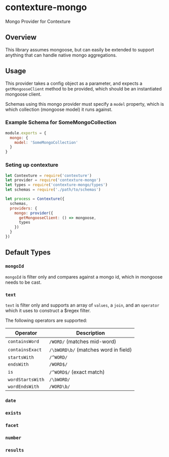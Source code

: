 # contexture-mongo
Mongo Provider for Contexture

## Overview
This library assumes mongoose, but can easily be extended to support anything that can handle native mongo aggregations.

## Usage
This provider takes a config object as a parameter, and expects a `getMongooseClient` method to be provided, which should be an instantiated mongoose client.

Schemas using this mongo provider must specify a `model` property, which is which collection (mongoose model) it runs against.

### Example Schema for SomeMongoCollection

```js
module.exports = {
  mongo: {
    model: 'SomeMongoCollection'
  }
}
```

### Seting up contexture
```js
let Contexture = require('contexture')
let provider = require('contexture-mongo')
let types = require('contexture-mongo/types')
let schemas = require('./path/to/schemas')

let process = Contexture({
  schemas,
  providers: {
    mongo: provider({
      getMongooseClient: () => mongoose,
      types
    })
  }
})
```

## Default Types

### `mongoId`
`mongoId` is filter only and compares against a mongo id, which in mongoose needs to be cast.

### `text`
`text` is filter only and supports an array of `values`, a `join`, and an `operator` which it uses to construct a $regex filter.

The following operators are supported:

| Operator          | Description |
| ----------------- | ----------- |
| `containsWord`    | `/WORD/` (matches mid-word) |
| `containsExact`   | `/\bWORD\b/` (matches word in field) |
| `startsWith`      | `/^WORD/` |
| `endsWith`        | `/WORD$/` |
| `is`              | `/^WORD$/` (exact match) |
| `wordStartsWith`  | `/\bWORD/` |
| `wordEndsWith`    | `/WORD\b/` |

### `date`
### `exists`
### `facet`
### `number`
### `results`
